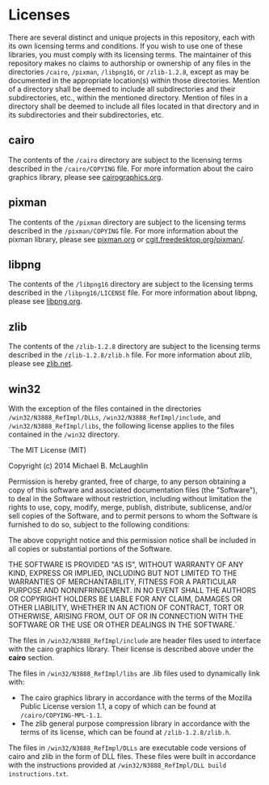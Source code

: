Licenses
==============

There are several distinct and unique projects in this repository, each with its
own licensing terms and conditions. If you wish to use one of these libraries,
you must comply with its licensing terms. The maintainer of this repository makes
no claims to authorship or ownership of any files in the directories `/cairo`,
`/pixman`, `/libpng16`, or `/zlib-1.2.8`, except as may be documented in the
appropriate location(s) within those directories. Mention of a directory shall
be deemed to include all subdirectories and their subdirectories, etc., within
the mentioned directory. Mention of files in a directory shall be deemed to
include all files located in that directory and in its subdirectories and their
subdirectories, etc.

cairo
--------------
The contents of the `/cairo` directory are subject to the licensing terms described
in the `/cairo/COPYING` file. For more information about the cairo graphics
library, please see [cairographics.org](http://cairographics.org/).

pixman
--------------
The contents of the `/pixman` directory are subject to the licensing terms described
in the `/pixman/COPYING` file. For more information about the pixman library,
please see [pixman.org](http://www.pixman.org/) or [cgit.freedesktop.org/pixman/](http://cgit.freedesktop.org/pixman/).

libpng
--------------
The contents of the `/libpng16` directory are subject to the licensing terms
described in the `/libpng16/LICENSE` file. For more information about libpng,
please see [libpng.org](http://www.libpng.org/pub/png/libpng.html).

zlib
--------------
The contents of the `/zlib-1.2.8` directory are subject to the licensing terms
described in the `/zlib-1.2.8/zlib.h` file. For more information about zlib,
please see [zlib.net](http://zlib.net/).

win32
--------------

With the exception of the files contained in the directories
`/win32/N3888_RefImpl/DLLs`, `/win32/N3888_RefImpl/include`, and 
`/win32/N3888_RefImpl/libs`, the following license applies to the files contained
in the `/win32` directory.


`The MIT License (MIT)

Copyright (c) 2014 Michael B. McLaughlin

Permission is hereby granted, free of charge, to any person obtaining a copy of
this software and associated documentation files (the "Software"), to deal in
the Software without restriction, including without limitation the rights to
use, copy, modify, merge, publish, distribute, sublicense, and/or sell copies of
the Software, and to permit persons to whom the Software is furnished to do so,
subject to the following conditions:

The above copyright notice and this permission notice shall be included in all
copies or substantial portions of the Software.

THE SOFTWARE IS PROVIDED "AS IS", WITHOUT WARRANTY OF ANY KIND, EXPRESS OR
IMPLIED, INCLUDING BUT NOT LIMITED TO THE WARRANTIES OF MERCHANTABILITY, FITNESS
FOR A PARTICULAR PURPOSE AND NONINFRINGEMENT. IN NO EVENT SHALL THE AUTHORS OR
COPYRIGHT HOLDERS BE LIABLE FOR ANY CLAIM, DAMAGES OR OTHER LIABILITY, WHETHER
IN AN ACTION OF CONTRACT, TORT OR OTHERWISE, ARISING FROM, OUT OF OR IN
CONNECTION WITH THE SOFTWARE OR THE USE OR OTHER DEALINGS IN THE SOFTWARE.`


The files in `/win32/N3888_RefImpl/include` are header files used to interface
with the cairo graphics library. Their license is described above under the **cairo**
section.

The files in `/win32/N3888_RefImpl/libs` are .lib files used to dynamically
link with:

  * The cairo graphics library in accordance with the terms of the Mozilla
    Public License version 1.1, a copy of which can be found at
    `/cairo/COPYING-MPL-1.1`.
  * The zlib general purpose compression library in accordance with the terms
    of its license, which can be found at `/zlib-1.2.8/zlib.h`.

The files in `/win32/N3888_RefImpl/DLLs` are executable code versions of
cairo and zlib in the form of DLL files. These files were built in accordance
with the instructions provided at `/win32/N3888_RefImpl/DLL build instructions.txt`.
